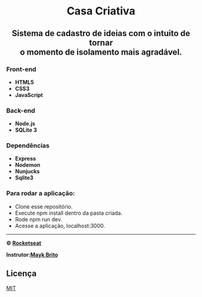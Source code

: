 <h1 align="center">
  Casa Criativa
 </h1>
  <h2 align="center">
  Sistema de cadastro de ideias com o intuito de tornar

  <br>
  o momento de isolamento mais agradável.
</h2>

<h3>
  Front-end
</h3>

<ul>
  <li> <strong> HTML5 </strong> </li>
  <li> <strong> CSS3 </strong> </li>
  <li> <strong> JavaScript </strong> </li>
</ul>

<h3>
  Back-end
</h3>

<ul>
  <li> <strong> Node.js </strong> </li>
  <li> <strong> SQLite 3 </strong> </li>
</ul>

<h3>
  Dependências
</h3>

<ul>
  <li> <strong> Express </strong> </li>
  <li> <strong> Nodemon </strong> </li>
  <li> <strong> Nunjucks </strong> </li>
  <li> <strong> Sqlite3 </strong> </li>
</ul>

### Para rodar a aplicação:

<ul>
<li> Clone esse repositório. </li>
<li> Execute npm install dentro da pasta criada. </li>
<li> Rode npm run dev. </li>
<li> Acesse a aplicação, localhost:3000. </li>
</ul>

---

**&copy; [Rocketseat](https://rocketseat.com.br/)**

**Instrutor:[Mayk Brito](https://github.com/maykbrito)**

## Licença
[MIT](LICENSE)

